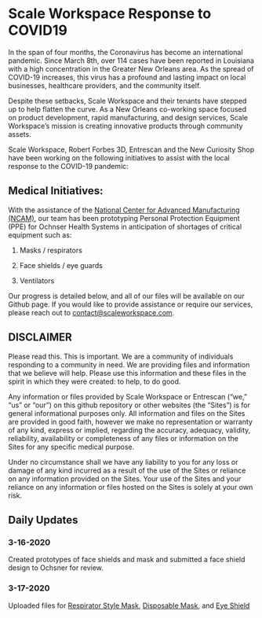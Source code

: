 # Scale Workspace Response to COVID19
In the span of four months, the Coronavirus has become an international pandemic. Since March 8th, over 114 cases have been reported in Louisiana with a high concentration in the Greater New Orleans area. As the spread of COVID-19 increases, this virus has a profound and lasting impact on local businesses, healthcare providers, and the community itself.

Despite these setbacks, Scale Workspace and their tenants have stepped up to help flatten the curve. As a New Orleans co-working space focused on product development, rapid manufacturing, and design services, Scale Workspace’s mission is creating innovative products through community assets.

Scale Workspace, Robert Forbes 3D, Entrescan and the New Curiosity Shop have been working on the following initiatives to assist with the local response to the COVID-19 pandemic:

## Medical Initiatives:
With the assistance of the [National Center for Advanced Manufacturing (NCAM)](https://lsu.edu/ncam/), our team has been prototyping Personal Protection Equipment (PPE) for Ochnser Health Systems in anticipation of shortages of critical equipment such as:

1) Masks / respirators

2) Face shields / eye guards

3) Ventilators

Our progress is detailed below, and all of our files will be available on our Github page. If you would like to provide assistance or require our services, please reach out to contact@scaleworkspace.com. 

## DISCLAIMER
Please read this. This is important. We are a community of individuals responding to a community in need. We are providing files and information that we believe will help. Please use this information and these files in the spirit in which they were created: to help, to do good.  

Any information or files provided by Scale Workspace or Entrescan (“we,” “us” or “our”) on this github repository or other websites (the “Sites”) is for general informational purposes only. All information and files on the Sites are provided in good faith, however we make no representation or warranty of any kind, express or implied, regarding the accuracy, adequacy, validity, reliability, availability or completeness of any files or information on the Sites for any specific medical purpose.

Under no circumstance shall we have any liability to you for any loss or damage of any kind incurred as a result of the use of the Sites or reliance on any information provided on the Sites. Your use of the Sites and your reliance on any information or files hosted on the Sites is solely at your own risk.


## Daily Updates
### 3-16-2020 
Created prototypes of face shields and mask and submitted a face shield design to Ochsner for review.

### 3-17-2020
Uploaded files for [Respirator Style Mask](https://github.com/scaleworkspace/covid19/blob/master/Disposable%20Mask.zip?raw=true), [Disposable Mask](https://github.com/scaleworkspace/covid19/blob/master/Disposable%20Mask.zip?raw=true), and [Eye Shield](https://github.com/scaleworkspace/covid19/blob/master/Eye%20Shield.zip?raw=true)

